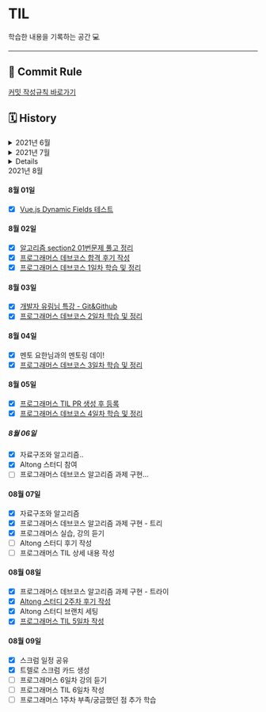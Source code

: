 # TIL

학습한 내용을 기록하는 공간 💻

---

## 🔏 Commit Rule

[커밋 작성규칙 바로가기](https://github.com/sonsurim/TIL/blob/main/Rules/TIL_Rules.md)

## 🗓 History

<details>
<summary> 2021년 6월 </summary>

#### 6월 19일

- [x] [TIL 저장소 정리](https://github.com/sonsurim/TIL)

#### 6월 21일

- [x] TypeScript 강의 듣기
- [x] TypeScript 정리
  - [TypeScript](https://github.com/sonsurim/TIL/blob/main/TypeScript/TypeScript.md)
  - [TypeScript_practice](https://github.com/sonsurim/TIL/blob/main/TypeScript/TypeScript_practice.md)
  - [tsconfig.json](https://github.com/sonsurim/TIL/blob/main/TypeScript/tsconfig.json.md)
- [x] [JSDoc 정리](https://github.com/sonsurim/TIL/tree/main/JSDoc)

#### 6월 22일

- [x] TypeScript 강의 듣기
- [x] [TypeScript_type 정리](https://github.com/sonsurim/TIL/blob/main/TypeScript/TypeScript_type.md)

#### 6월 23일

- [x] TypeScript 강의 듣기
- [x] TypeScript 정리
  - [TypeScript_type](https://github.com/sonsurim/TIL/blob/main/TypeScript/TypeScript_type.md)
  - [TypeScript_interface](https://github.com/sonsurim/TIL/blob/main/TypeScript/TypeScript_interface.md)
  - [TypeScript_type-aliases](https://github.com/sonsurim/TIL/blob/main/TypeScript/TypeScript_type-aliases.md)

#### 6월 24일

- [x] TypeScript 강의 듣기
- [x] TypeScript 정리
  - [TypeScript_operator](https://github.com/sonsurim/TIL/blob/main/TypeScript/TypeScript_operator.md)
  - [TypeScript_enum](https://github.com/sonsurim/TIL/blob/main/TypeScript/TypeScript_enum.md)
  - [TypeScript_class](https://github.com/sonsurim/TIL/blob/main/TypeScript/TypeScript_class.md)
  - [TypeScript_generics](https://github.com/sonsurim/TIL/blob/main/TypeScript/TypeScript_generics.md)
- [x] JavaScript 정리
  - [JavaScript_class](https://github.com/sonsurim/TIL/blob/main/JavaScript/JavaScript_class.md)
  - [JavaScript_prototype](https://github.com/sonsurim/TIL/blob/main/JavaScript/JavaScript_prototype.md)

#### 6월 25일

- [x] TypeScript 강의 듣기
- [x] [TypeScript_generics 정리](https://github.com/sonsurim/TIL/blob/main/TypeScript/TypeScript_generics.md)

#### 6월 27일

- [x] TypeSCript 강의 듣기
- [x] TypeScript 정리
  - [TypeScript_generics](https://github.com/sonsurim/TIL/blob/main/TypeScript/TypeScript_generics.md)
  - [TypeScript_type-inference](https://github.com/sonsurim/TIL/blob/main/TypeScript/TypeScript_type-inference.md)
  - [TypeScript_type-assertion](https://github.com/sonsurim/TIL/blob/main/TypeScript/TypeScript_type-assertion.md)
  - [TypeScript_type-guard](https://github.com/sonsurim/TIL/blob/main/TypeScript/TypeScript_type-guard.md)
  - [TypeScript_type-compatibility](https://github.com/sonsurim/TIL/blob/main/TypeScript/TypeScript_type-compatibility.md)

#### 6월 28일

- [x] Velog 정리
  - [Webpack](https://velog.io/@surim014/series/Webpack)
  - [Babel](https://velog.io/@surim014/series/Babel)

#### 6월 30일

- [x] TypeScript 강의 듣기
- [x] TypeScript 정리
  - [TypeScript_utility-type](https://github.com/sonsurim/TIL/blob/main/TypeScript/TypeScript_utility-type.md)
  - [TypeScript_partial](https://github.com/sonsurim/TIL/blob/main/TypeScript/TypeScript_partial.md)
  - [TypeScript_mapped-type](https://github.com/sonsurim/TIL/blob/main/TypeScript/TypeScript_mapped-type.md)
  </details>

<details>
<summary> 2021년 7월 </summary>

#### 7월 1일

- [x] TypeScript 강의 듣기

#### 7월 3일

- [x] TypeScript 강의 듣기
- [x] [JSDoc 정리](https://github.com/sonsurim/TIL/tree/main/JSDoc)
- [x] TypeScript 정리
  - [tsconfig.json](https://github.com/sonsurim/TIL/blob/main/TypeScript/tsconfig.json.md)
  - [TypeScript](https://github.com/sonsurim/TIL/blob/main/TypeScript/TypeScript.md)
  - [TypeScript_practice](https://github.com/sonsurim/TIL/blob/main/TypeScript/TypeScript_practice.md)

#### 7월 4일

- [x] TypeScript 강의 듣기
- [x] TypeScript 정리
  - [JavaScript_function](https://github.com/sonsurim/TIL/blob/main/JavaScript/JavaScript_function.md)
  - [TypeSCript_type](https://github.com/sonsurim/TIL/blob/main/TypeScript/TypeScript_type.md)
  - [TypeScript_practice](https://github.com/sonsurim/TIL/blob/main/TypeScript/TypeScript_practice.md)
  - [Babel](https://github.com/sonsurim/TIL/blob/main/Babel/Babel.md)
  - [ES Lint](https://github.com/sonsurim/TIL/blob/main/ES%20Lint/ESLint.md)
  - [.eslintrc](https://github.com/sonsurim/TIL/blob/main/ES%20Lint/.eslintrc.md)
  - [Prettier](https://github.com/sonsurim/TIL/blob/main/Prettier/Prettier.md)
  - [TypeScript\_@types](https://github.com/sonsurim/TIL/blob/main/TypeScript/TypeScript_%40types.md)

#### 7월 5일

- [x] TypeScript 강의 듣기

#### 7월 6일

- [x] TypeScript 강의 듣기
- [x] JavaScript 정리
  - [JavaScript_reduce](https://github.com/sonsurim/TIL/blob/main/JavaScript/JavaScript_reduce.md)
  - [JavaScript_destructuring](https://github.com/sonsurim/TIL/blob/main/JavaScript/JavaScript_destructuring.md)
  - [JavaScript_async&await](https://github.com/sonsurim/TIL/blob/main/JavaScript/JavaScript_async&await.md)
  - [tsconfig.json](https://github.com/sonsurim/TIL/blob/main/TypeScript/tsconfig.json.md)
  - [TypeScript_operator](https://github.com/sonsurim/TIL/blob/main/TypeScript/TypeScript_operator.md)
  - [TypeScript_type-assertion](https://github.com/sonsurim/TIL/blob/main/TypeScript/TypeScript_type-assertion.md)

#### 7월 8일

- [x] TIL 이미지 태그 전체 수정
- [x] Interactive Web 강의 듣기
- [x] Interactive Web 정리
  - [Interactive Web_requestAnimationFrame](https://github.com/sonsurim/TIL/blob/main/Interactive-Web/Interactive-web_requestAnimationFrame.md)
  - [Interactive Web_tip](https://github.com/sonsurim/TIL/blob/main/Interactive-Web/Interactive-web_tip.md)
- [x] Interactive Web 실습 (private)
  - [실습 환경 구성, README 작성](https://github.com/sonsurim/interactive-web)
  - [마우스를 활용한 인터랙티브](https://github.com/sonsurim/interactive-web_private/tree/master/practice/01)
  - [픽스낫띵 효과 따라해보기](https://github.com/sonsurim/interactive-web_private/pull/1)

#### 7월 10일

- [x] Interactive Web 강의 듣기
- [x] Interactive Web 정리
  - [Interactive Web_parallax](https://github.com/sonsurim/TIL/blob/main/Interactive-Web/Interactive-web_parallax.md)
- [x] Interactive Web 실습 (private)
  - [뉴욕 타임스 all birds 효과 따라해보기](https://github.com/sonsurim/interactive-web_private/tree/03_birds/practice/03)
  - [마우스 효과 구현해보기](https://github.com/sonsurim/interactive-web_private/tree/04_mouse-over/practice/04)
  - [패럴랙스 - 프로그레스바 구현해보기](https://github.com/sonsurim/interactive-web_private/tree/05_parallax/practice/05/01_progress-width)
  - [패럴랙스 - 세로 트랜지션 적용해보기](https://github.com/sonsurim/interactive-we_private/tree/05_parallax/practice/05/02_progress-height)
  - [패럴랙스 - 브런치 스타일 구현해보기](https://github.com/sonsurim/interactive-web_private/tree/05_parallax/practice/05/03_brunch)
  - [패럴랙스 - 입체감 있는 스타일 구현해보기](https://github.com/sonsurim/interactive-web_private/tree/05_parallax/practice/05/04_solid)

#### 7월 11일

- [x] 프로그래머스 코딩 테스트
- [x] Interactive Web 구현
  - [mousemove를 활용한 사이트](https://sonsurim.github.io/interactive-web_public/01_mousemove-eyes/)
    <img src="./Interactive-Web/images/01.png" width="300">

#### 7월 13일

- [x] NPM 강의 듣기
- [x] 문서 출처 정리
- [x] [Node.js 정리](https://github.com/sonsurim/TIL/blob/main/Node.js/Node.js.md)
- [x] NPM 정리
  - [npm](https://github.com/sonsurim/TIL/blob/main/NPM/NPM.md)
  - [npm 명령어](https://github.com/sonsurim/TIL/blob/main/NPM/NPM_command.md)
  - [npm dependencies vs devDependencies](https://github.com/sonsurim/TIL/blob/main/NPM/NPM_dependencies.md)
  - [npm package.json](https://github.com/sonsurim/TIL/blob/main/NPM/NPM_pacakge.josn.md)

#### 7월 14일

- [x] 크롬 개발자도구 강의 듣기
- [x] [브라우저 동작 원리 정리](https://github.com/sonsurim/TIL/blob/main/Chrome-Devtool/Chrome-Devtool_Browser-works.md)
- [x] 크롬 개발자 도구 정리
  - [크롬 개발자도구](https://github.com/sonsurim/TIL/blob/main/Chrome-Devtool/Chrome-Devtool.md)
  - [크롬 개발자도구 - Elements](https://github.com/sonsurim/TIL/blob/main/Chrome-Devtool/Chrome-Devtool_Elements.md)
  - [크롬 개발자도구 - Console](https://github.com/sonsurim/TIL/blob/main/Chrome-Devtool/Chrome-Devtool_Console.md)
  - [크롬 개발자도구 - Source](https://github.com/sonsurim/TIL/blob/main/Chrome-Devtool/Chrome-Devtool_Source.md)
  - [크롬 개발자도구 - Network](https://github.com/sonsurim/TIL/blob/main/Chrome-Devtool/Chrome-Devtool_Network.md)

#### 7월 15일

- [x] JavaScript 알고리즘 스터디 <알통> OT
- [x] 학습계획표 재정비

#### 7월 16일

- [x] 학습계획표 재정비
- [x] 알고리즘 레퍼지토리 정리

#### 7월 17일

- [x] [알고리즘 1,2,3번 문제 풀고 정리](https://github.com/sonsurim/Algorithm)
- [x] 부스트코스 - Web개발의 이해 강의 듣기
- [x] 부스트코스 - Web개발의 이해 정리
  - [Programming](https://github.com/sonsurim/TIL/tree/main/Programming)
  - [Programming_low-level-lauguage](https://github.com/sonsurim/TIL/blob/main/Programming/Programming_low-level-language.md)
  - [Programming_high-level-lauguage](https://github.com/sonsurim/TIL/blob/main/Programming/Programming_high-level-language.md)
  - [HTTP](https://github.com/sonsurim/TIL/tree/main/HTTP)
  - [Web](https://github.com/sonsurim/TIL/tree/main/Web)
  - [Web_internet](https://github.com/sonsurim/TIL/blob/main/Web/Web_internet.md)
  - [HTTP_message](https://github.com/sonsurim/TIL/blob/main/HTTP/HTTP_message.md)
  - [HTTP_url](https://github.com/sonsurim/TIL/blob/main/HTTP/HTTP_url.md)
  - [HTTP_https](https://github.com/sonsurim/TIL/blob/main/HTTP/HTTP_https.md)

#### 7월 18일

- [x] [알고리즘 4,5,6번 문제 풀고 정리](https://github.com/sonsurim/Algorithm)
- [x] 프로그래머스 데브코스 면접 준비
- [x] 부스트코스 - Web개발의 이해 강의 듣기
- [x] 부스트코스 - Web개발의 이해 정리
  - [Web_frontend](https://github.com/sonsurim/TIL/blob/main/Web/Web_frontend.md)
  - [Web_backend](https://github.com/sonsurim/TIL/blob/main/Web/Web_backend.md)
  - [Web_browser](https://github.com/sonsurim/TIL/blob/main/Web/Web_browser.md)
  - [web_Rendering-engine](https://github.com/sonsurim/TIL/blob/main/Web/Web_Rendering-engine.md)
  - [Web_search-engine](https://github.com/sonsurim/TIL/blob/main/Web/Web_search-engine.md)
  - [Web_server](https://github.com/sonsurim/TIL/blob/main/Web/Web_server.md)
  - [Web_was](https://github.com/sonsurim/TIL/blob/main/Web/Web_was.md)
  - [Web_dbms](https://github.com/sonsurim/TIL/blob/main/Web/Web_dbms.md)
  - [Web_middleware](https://github.com/sonsurim/TIL/blob/main/Web/Web_middleware.md)
  - [html](https://github.com/sonsurim/TIL/blob/main/Html)

#### 7월 19일

- [x] [알고리즘 7, 8번 문제 풀고 정리](https://github.com/sonsurim/Algorithm)
- [x] 프로그래머스 데브코스 면접 준비

#### 7월 20일

- [x] 프로그래머스 데브코스 면접 준비
  - [Html](https://github.com/sonsurim/TIL/blob/main/Html)
  - [Web_dom](https://github.com/sonsurim/TIL/blob/main/Web/Web_Dom.md)

#### 7월 21일

- [x] 프로그래머스 데브코스 면접 준비
- [x] 프로그래머스 데브코스 면접
- [x] [알고리즘 스터디 풀이 노트 작성](https://www.notion.so/herman94/1b594177a4f441c7a350787e6feb7a07?v=aa9d7642663f465686111d6ca1aa03fa&p=76e159f2e04047429a2ccfbbf280078b)

#### 7월 22일

- [x] 알고리즘 스터디 참석
- [x] [알고리즘 스터디 1주차 리뷰 작성](https://github.com/sonsurim/TIL/blob/main/Altong/Altong_review-01.md)

#### 7월 24일

- [x] [알고리즘 9, 10, 11번 문제 풀고 정리](https://github.com/sonsurim/Algorithm)
- [x] TIL 문서 정리
  - [TIL template](https://github.com/sonsurim/TIL/blob/main/Template.md)
  - [JavaScript](https://github.com/sonsurim/TIL/tree/main/JavaScript)
  - [JavaScript_Ajax](https://github.com/sonsurim/TIL/blob/main/JavaScript/JavaScript_ajax.md)

#### 7월 25일

- [x] 알고리즘 스터디 github 운영방식 리서치 및 정리
- [x] [인터랙티브웹\_패럴랙스 구현](https://sonsurim.github.io/interactive-web_public/03_parallax/)

#### 7월 26일

- [x] 알고리즘 스터디 github 운영방식 논의 참석
- [x] [알고리즘 스터디 github 운영방식 논의 정리](https://github.com/sonsurim/TIL/blob/main/Altong/Altong_etc-01.md)
- [x] 프로그래머스 데브코스관련 미팅
- [x] [알고리즘 12, 13, 14번 문제 풀고 정리](https://github.com/sonsurim/Algorithm)

#### 7월 27일

- ...🥕😭
- [x] [알고리즘 15번 문제 풀기](https://github.com/sonsurim/Algorithm)

#### 7월 28일

- [x] [알고리즘 15번, 16번, 17번 풀고 정리](https://github.com/sonsurim/Algorithm)
- [x] [알고리즘 스터디노트 작성](https://www.notion.so/herman94/1b594177a4f441c7a350787e6feb7a07?v=aa9d7642663f465686111d6ca1aa03fa&p=88ae374a8bcc4f00bed2ae884c77befd)
- [x] [알고리즘 스터디 PR 생성](https://github.com/AltongStudy/Algorithm/pulls?page=1&q=is%3Apr+is%3Aopen)

#### 7월 30일

- [x] 프로그래머스 데브코스 OT 참석
- [x] 알고리즘 코드 리뷰 피드백 반영 (문제 8번, 11번)

#### 7월 31일

- [x] 프로그래머스 면담!
- [x] 코드리뷰 PR 풀이 내용 추가
</details>

<details></details>
<summary> 2021년 8월 </summary>

#### 8월 01일

- [x] [Vue.js Dynamic Fields 테스트](https://github.com/sonsurim/test-vue)

#### 8월 02일

- [x] [알고리즘 section2 01번문제 풀고 정리](https://github.com/sonsurim/Algorithm)
- [x] [프로그래머스 데브코스 합격 후기 작성](https://velog.io/@surim014/%ED%94%84%EB%A1%9C%EA%B7%B8%EB%9E%98%EB%A8%B8%EC%8A%A4-%EB%8D%B0%EB%B8%8C%EC%BD%94%EC%8A%A4-%ED%94%84%EB%A1%A0%ED%8A%B8%EC%97%94%EB%93%9C-%ED%95%A9%EA%B2%A9-%ED%9B%84%EA%B8%B0)
- [x] [프로그래머스 데브코스 1일차 학습 및 정리](https://velog.io/@surim014/%EB%8D%B0%EB%B8%8C%EC%BD%94%EC%8A%A4-TIL-1%EC%9D%BC%EC%B0%A8-%ED%95%99%EC%8A%B5-%EB%82%B4%EC%9A%A9-%EC%9A%94%EC%95%BD)

#### 8월 03일

- [x] [개발자 유림님 특강 - Git&Github]()
- [x] [프로그래머스 데브코스 2일차 학습 및 정리](https://velog.io/@surim014/%EB%8D%B0%EB%B8%8C%EC%BD%94%EC%8A%A4TIL-2%EC%9D%BC%EC%B0%A8-%ED%95%99%EC%8A%B5-%EB%82%B4%EC%9A%A9-%EC%9A%94%EC%95%BD)

#### 8월 04일

- [x] 멘토 요한님과의 멘토링 데이!
- [x] [프로그래머스 데브코스 3일차 학습 및 정리](https://velog.io/@surim014/%EB%8D%B0%EB%B8%8C%EC%BD%94%EC%8A%A4-TIL-3%EC%9D%BC%EC%B0%A8-%ED%95%99%EC%8A%B5-%EB%82%B4%EC%9A%A9-%EC%9A%94%EC%95%BD)

#### 8월 05일

- [x] [프로그래머스 TIL PR 생성 후 등록](https://github.com/prgrms-web-devcourse/TIL/pulls?q=is%3Apr+is%3Aopen+%EC%86%90%EC%88%98%EB%A6%BC)
- [x] [프로그래머스 데브코스 4일차 학습 및 정리](https://velog.io/@surim014/%EB%8D%B0%EB%B8%8C%EC%BD%94%EC%8A%A4-TIL-4%EC%9D%BC%EC%B0%A8-%ED%95%99%EC%8A%B5-%EB%82%B4%EC%9A%A9-%EC%9A%94%EC%95%BD)

##### 8월 06일

- [x] 자료구조와 알고리즘..
- [x] Altong 스터디 참여
- [ ] 프로그래머스 데브코스 알고리즘 과제 구현...

#### 08월 07일

- [x] 자료구조와 알고리즘
- [x] 프로그래머스 데브코스 알고리즘 과제 구현 - 트리
- [x] 프로그래머스 실습, 강의 듣기
- [ ] Altong 스터디 후기 작성
- [ ] 프로그래머스 TIL 상세 내용 작성

#### 08월 08일

- [x] 프로그래머스 데브코스 알고리즘 과제 구현 - 트라이
- [x] [Altong 스터디 2주차 후기 작성](https://github.com/sonsurim/TIL/blob/main/Altong/Altong_review-01.md)
- [x] Altong 스터디 브랜치 세팅
- [x] [프로그래머스 TIL 5일차 작성](https://velog.io/@surim014/%EB%8D%B0%EB%B8%8C%EC%BD%94%EC%8A%A4-TIL-5%EC%9D%BC%EC%B0%A8-%ED%95%99%EC%8A%B5-%EB%82%B4%EC%9A%A9-%EC%9A%94%EC%95%BD)

#### 08월 09일

- [x] 스크럼 일정 공유
- [x] 트렐로 스크럼 카드 생성
- [ ] 프로그래머스 6일차 강의 듣기
- [ ] 프로그래머스 TIL 6일차 작성
- [ ] 프로그래머스 1주차 부족/궁금했던 점 추가 학습

</details>
